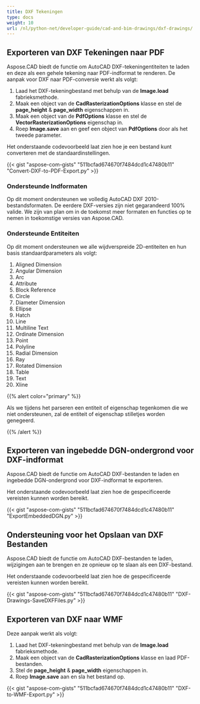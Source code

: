 ```yaml
---
title: DXF Tekeningen
type: docs
weight: 10
url: /nl/python-net/developer-guide/cad-and-bim-drawings/dxf-drawings/
---
```


## **Exporteren van DXF Tekeningen naar PDF**

Aspose.CAD biedt de functie om AutoCAD DXF-tekeningentiteiten te laden en deze als een gehele tekening naar PDF-indformat te renderen. De aanpak voor DXF naar PDF-conversie werkt als volgt:

1. Laad het DXF-tekeningbestand met behulp van de **Image.load** fabrieksmethode.
1. Maak een object van de **CadRasterizationOptions** klasse en stel de **page_height** & **page_width** eigenschappen in.
1. Maak een object van de **PdfOptions** klasse en stel de **VectorRasterizationOptions** eigenschap in.
1. Roep **Image.save** aan en geef een object van **PdfOptions** door als het tweede parameter.

Het onderstaande codevoorbeeld laat zien hoe je een bestand kunt converteren met de standaardinstellingen.

{{< gist "aspose-com-gists" "511bcfad674670f7484dcd1c47480b11" "Convert-DXF-to-PDF-Export.py" >}}

### **Ondersteunde Indformaten**

Op dit moment ondersteunen we volledig AutoCAD DXF 2010-bestandsformaten. De eerdere DXF-versies zijn niet gegarandeerd 100% valide. We zijn van plan om in de toekomst meer formaten en functies op te nemen in toekomstige versies van Aspose.CAD.

### **Ondersteunde Entiteiten**

Op dit moment ondersteunen we alle wijdverspreide 2D-entiteiten en hun basis standaardparameters als volgt:

1. Aligned Dimension
1. Angular Dimension
1. Arc
1. Attribute
1. Block Reference
1. Circle
1. Diameter Dimension
1. Ellipse
1. Hatch
1. Line
1. Multiline Text
1. Ordinate Dimension
1. Point
1. Polyline
1. Radial Dimension
1. Ray
1. Rotated Dimension
1. Table
1. Text
1. Xline

{{% alert color="primary" %}}

Als we tijdens het parseren een entiteit of eigenschap tegenkomen die we niet ondersteunen, zal de entiteit of eigenschap stilletjes worden genegeerd.

{{% /alert %}}

## **Exporteren van ingebedde DGN-ondergrond voor DXF-indformat**

Aspose.CAD biedt de functie om AutoCAD DXF-bestanden te laden en ingebedde DGN-ondergrond voor DXF-indformat te exporteren.

Het onderstaande codevoorbeeld laat zien hoe de gespecificeerde vereisten kunnen worden bereikt.

{{< gist "aspose-com-gists" "511bcfad674670f7484dcd1c47480b11" "ExportEmbeddedDGN.py" >}}

## **Ondersteuning voor het Opslaan van DXF Bestanden**

Aspose.CAD biedt de functie om AutoCAD DXF-bestanden te laden, wijzigingen aan te brengen en ze opnieuw op te slaan als een DXF-bestand.

Het onderstaande codevoorbeeld laat zien hoe de gespecificeerde vereisten kunnen worden bereikt.

{{< gist "aspose-com-gists" "511bcfad674670f7484dcd1c47480b11" "DXF-Drawings-SaveDXFFiles.py" >}}

## **Exporteren van DXF naar WMF**

Deze aanpak werkt als volgt:

1. Laad het DXF-tekeningbestand met behulp van de **Image.load** fabrieksmethode.
1. Maak een object van de **CadRasterizationOptions** klasse en laad PDF-bestanden.
1. Stel de **page_height** & **page_width** eigenschappen in.
1. Roep **Image.save** aan en sla het bestand op.

{{< gist "aspose-com-gists" "511bcfad674670f7484dcd1c47480b11" "DXF-to-WMF-Export.py" >}}

